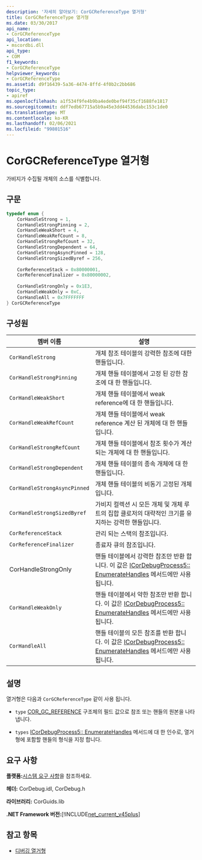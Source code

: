```yaml
---
description: '자세히 알아보기: CorGCReferenceType 열거형'
title: CorGCReferenceType 열거형
ms.date: 03/30/2017
api_name:
- CorGCReferenceType
api_location:
- mscordbi.dll
api_type:
- COM
f1_keywords:
- CorGCReferenceType
helpviewer_keywords:
- CorGCReferenceType
ms.assetid: d9f16439-5a36-4474-8ffd-4f0b2c2bb686
topic_type:
- apiref
ms.openlocfilehash: a1f534f9fe4b9ba4ede0bef94f35cf1688fe1817
ms.sourcegitcommit: ddf7edb67715a5b9a45e3dd44536dabc153c1de0
ms.translationtype: MT
ms.contentlocale: ko-KR
ms.lasthandoff: 02/06/2021
ms.locfileid: "99801516"
---
```

# <a name="corgcreferencetype-enumeration"></a>CorGCReferenceType 열거형

가비지가 수집될 개체의 소스를 식별합니다.  
  
## <a name="syntax"></a>구문  
  
```cpp  
typedef enum {  
    CorHandleStrong = 1,  
    CorHandleStrongPinning = 2,  
    CorHandleWeakShort = 4,  
    CorHandleWeakRefCount = 8,  
    CorHandleStrongRefCount = 32,  
    CorHandleStrongDependent = 64,  
    CorHandleStrongAsyncPinned = 128,  
    CorHandleStrongSizedByref = 256,  
  
    CorReferenceStack = 0x80000001,  
    CorReferenceFinalizer = 0x80000002,  
  
    CorHandleStrongOnly = 0x1E3,  
    CorHandleWeakOnly = 0xC,  
    CorHandleAll = 0x7FFFFFFF  
} CorGCReferenceType  
```  
  
## <a name="members"></a>구성원  
  
|멤버 이름|설명|  
|-----------------|-----------------|  
|`CorHandleStrong`|개체 참조 테이블의 강력한 참조에 대한 핸들입니다.|  
|`CorHandleStrongPinning`|개체 핸들 테이블에서 고정 된 강한 참조에 대 한 핸들입니다.|  
|`CorHandleWeakShort`|개체 핸들 테이블에서 weak reference에 대 한 핸들입니다.|  
|`CorHandleWeakRefCount`|개체 핸들 테이블에서 weak reference 계산 된 개체에 대 한 핸들입니다.|  
|`CorHandleStrongRefCount`|개체 핸들 테이블에서 참조 횟수가 계산 되는 개체에 대 한 핸들입니다.|  
|`CorHandleStrongDependent`|개체 핸들 테이블의 종속 개체에 대 한 핸들입니다.|  
|`CorHandleStrongAsyncPinned`|개체 핸들 테이블의 비동기 고정된 개체입니다.|  
|`CorHandleStrongSizedByref`|가비지 컬렉션 시 모든 개체 및 개체 루트의 집합 클로저의 대략적인 크기를 유지하는 강력한 핸들입니다.|  
|`CorReferenceStack`|관리 되는 스택의 참조입니다.|  
|`CorReferenceFinalizer`|종료자 큐의 참조입니다.|  
|CorHandleStrongOnly|핸들 테이블에서 강력한 참조만 반환 합니다. 이 값은 [ICorDebugProcess5:: EnumerateHandles](icordebugprocess5-enumeratehandles-method.md) 메서드에만 사용 됩니다.|  
|`CorHandleWeakOnly`|핸들 테이블에서 약한 참조만 반환 합니다. 이 값은 [ICorDebugProcess5:: EnumerateHandles](icordebugprocess5-enumeratehandles-method.md) 메서드에만 사용 됩니다.|  
|`CorHandleAll`|핸들 테이블의 모든 참조를 반환 합니다. 이 값은 [ICorDebugProcess5:: EnumerateHandles](icordebugprocess5-enumeratehandles-method.md) 메서드에만 사용 됩니다.|  
  
## <a name="remarks"></a>설명  

 열거형은 다음과 `CorGCReferenceType` 같이 사용 됩니다.  
  
- `type` [COR_GC_REFERENCE](cor-gc-reference-structure.md) 구조체의 필드 값으로 참조 또는 핸들의 원본을 나타냅니다.  
  
- `types` [ICorDebugProcess5:: EnumerateHandles](icordebugprocess5-enumeratehandles-method.md) 메서드에 대 한 인수로, 열거형에 포함할 핸들의 형식을 지정 합니다.  
  
## <a name="requirements"></a>요구 사항  

 **플랫폼:**[시스템 요구 사항](../../get-started/system-requirements.md)을 참조하세요.  
  
 **헤더:** CorDebug.idl, CorDebug.h  
  
 **라이브러리:** CorGuids.lib  
  
 **.NET Framework 버전:**[!INCLUDE[net_current_v45plus](../../../../includes/net-current-v45plus-md.md)]  
  
## <a name="see-also"></a>참고 항목

- [디버깅 열거형](debugging-enumerations.md)
